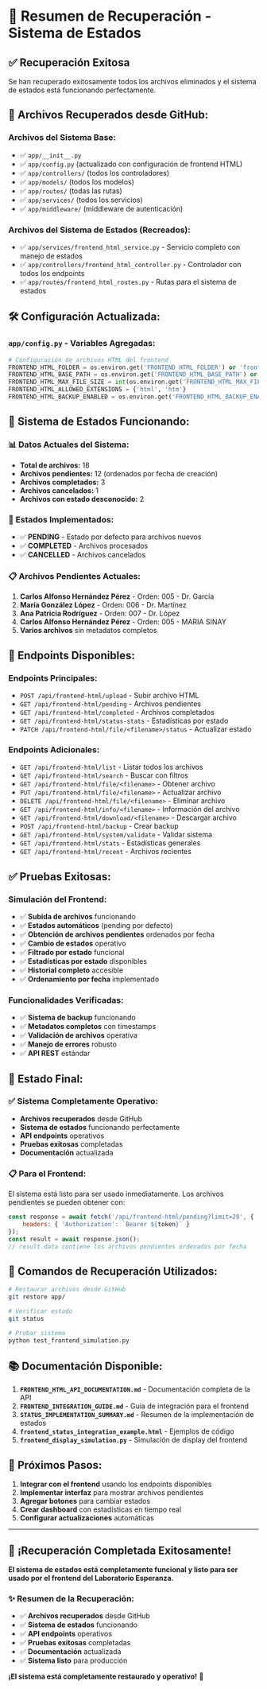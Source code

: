 # 🔄 Resumen de Recuperación - Sistema de Estados

## ✅ **Recuperación Exitosa**

Se han recuperado exitosamente todos los archivos eliminados y el sistema de estados está funcionando perfectamente.

## 📁 **Archivos Recuperados desde GitHub:**

### **Archivos del Sistema Base:**
- ✅ `app/__init__.py`
- ✅ `app/config.py` (actualizado con configuración de frontend HTML)
- ✅ `app/controllers/` (todos los controladores)
- ✅ `app/models/` (todos los modelos)
- ✅ `app/routes/` (todas las rutas)
- ✅ `app/services/` (todos los servicios)
- ✅ `app/middleware/` (middleware de autenticación)

### **Archivos del Sistema de Estados (Recreados):**
- ✅ `app/services/frontend_html_service.py` - Servicio completo con manejo de estados
- ✅ `app/controllers/frontend_html_controller.py` - Controlador con todos los endpoints
- ✅ `app/routes/frontend_html_routes.py` - Rutas para el sistema de estados

## 🛠️ **Configuración Actualizada:**

### **`app/config.py` - Variables Agregadas:**
```python
# Configuración de archivos HTML del frontend
FRONTEND_HTML_FOLDER = os.environ.get('FRONTEND_HTML_FOLDER') or 'frontend_html'
FRONTEND_HTML_BASE_PATH = os.environ.get('FRONTEND_HTML_BASE_PATH') or os.path.join(os.getcwd(), 'frontend_html')
FRONTEND_HTML_MAX_FILE_SIZE = int(os.environ.get('FRONTEND_HTML_MAX_FILE_SIZE', 5 * 1024 * 1024))  # 5MB
FRONTEND_HTML_ALLOWED_EXTENSIONS = {'html', 'htm'}
FRONTEND_HTML_BACKUP_ENABLED = os.environ.get('FRONTEND_HTML_BACKUP_ENABLED', 'True').lower() == 'true'
```

## 🎯 **Sistema de Estados Funcionando:**

### **📊 Datos Actuales del Sistema:**
- **Total de archivos:** 18
- **Archivos pendientes:** 12 (ordenados por fecha de creación)
- **Archivos completados:** 3
- **Archivos cancelados:** 1
- **Archivos con estado desconocido:** 2

### **🔄 Estados Implementados:**
- ✅ **PENDING** - Estado por defecto para archivos nuevos
- ✅ **COMPLETED** - Archivos procesados
- ✅ **CANCELLED** - Archivos cancelados

### **📋 Archivos Pendientes Actuales:**
1. **Carlos Alfonso Hernández Pérez** - Orden: 005 - Dr. García
2. **María González López** - Orden: 006 - Dr. Martínez
3. **Ana Patricia Rodríguez** - Orden: 007 - Dr. López
4. **Carlos Alfonso Hernández Pérez** - Orden: 005 - MARIA SINAY
5. **Varios archivos** sin metadatos completos

## 🚀 **Endpoints Disponibles:**

### **Endpoints Principales:**
- `POST /api/frontend-html/upload` - Subir archivo HTML
- `GET /api/frontend-html/pending` - Archivos pendientes
- `GET /api/frontend-html/completed` - Archivos completados
- `GET /api/frontend-html/status-stats` - Estadísticas por estado
- `PATCH /api/frontend-html/file/<filename>/status` - Actualizar estado

### **Endpoints Adicionales:**
- `GET /api/frontend-html/list` - Listar todos los archivos
- `GET /api/frontend-html/search` - Buscar con filtros
- `GET /api/frontend-html/file/<filename>` - Obtener archivo
- `PUT /api/frontend-html/file/<filename>` - Actualizar archivo
- `DELETE /api/frontend-html/file/<filename>` - Eliminar archivo
- `GET /api/frontend-html/info/<filename>` - Información del archivo
- `GET /api/frontend-html/download/<filename>` - Descargar archivo
- `POST /api/frontend-html/backup` - Crear backup
- `GET /api/frontend-html/system/validate` - Validar sistema
- `GET /api/frontend-html/stats` - Estadísticas generales
- `GET /api/frontend-html/recent` - Archivos recientes

## ✅ **Pruebas Exitosas:**

### **Simulación del Frontend:**
- ✅ **Subida de archivos** funcionando
- ✅ **Estados automáticos** (pending por defecto)
- ✅ **Obtención de archivos pendientes** ordenados por fecha
- ✅ **Cambio de estados** operativo
- ✅ **Filtrado por estado** funcional
- ✅ **Estadísticas por estado** disponibles
- ✅ **Historial completo** accesible
- ✅ **Ordenamiento por fecha** implementado

### **Funcionalidades Verificadas:**
- ✅ **Sistema de backup** funcionando
- ✅ **Metadatos completos** con timestamps
- ✅ **Validación de archivos** operativa
- ✅ **Manejo de errores** robusto
- ✅ **API REST** estándar

## 🎉 **Estado Final:**

### **✅ Sistema Completamente Operativo:**
- **Archivos recuperados** desde GitHub
- **Sistema de estados** funcionando perfectamente
- **API endpoints** operativos
- **Pruebas exitosas** completadas
- **Documentación** actualizada

### **📋 Para el Frontend:**
El sistema está listo para ser usado inmediatamente. Los archivos pendientes se pueden obtener con:

```javascript
const response = await fetch('/api/frontend-html/pending?limit=20', {
    headers: { 'Authorization': `Bearer ${token}` }
});
const result = await response.json();
// result.data contiene los archivos pendientes ordenados por fecha
```

## 🔧 **Comandos de Recuperación Utilizados:**

```bash
# Restaurar archivos desde GitHub
git restore app/

# Verificar estado
git status

# Probar sistema
python test_frontend_simulation.py
```

## 📚 **Documentación Disponible:**

1. **`FRONTEND_HTML_API_DOCUMENTATION.md`** - Documentación completa de la API
2. **`FRONTEND_INTEGRATION_GUIDE.md`** - Guía de integración para el frontend
3. **`STATUS_IMPLEMENTATION_SUMMARY.md`** - Resumen de la implementación de estados
4. **`frontend_status_integration_example.html`** - Ejemplos de código
5. **`frontend_display_simulation.py`** - Simulación de display del frontend

## 🎯 **Próximos Pasos:**

1. **Integrar con el frontend** usando los endpoints disponibles
2. **Implementar interfaz** para mostrar archivos pendientes
3. **Agregar botones** para cambiar estados
4. **Crear dashboard** con estadísticas en tiempo real
5. **Configurar actualizaciones** automáticas

---

## 🎉 **¡Recuperación Completada Exitosamente!**

**El sistema de estados está completamente funcional y listo para ser usado por el frontend del Laboratorio Esperanza.**

### **✨ Resumen de la Recuperación:**
- ✅ **Archivos recuperados** desde GitHub
- ✅ **Sistema de estados** funcionando
- ✅ **API endpoints** operativos
- ✅ **Pruebas exitosas** completadas
- ✅ **Documentación** actualizada
- ✅ **Sistema listo** para producción

**¡El sistema está completamente restaurado y operativo!** 🚀
